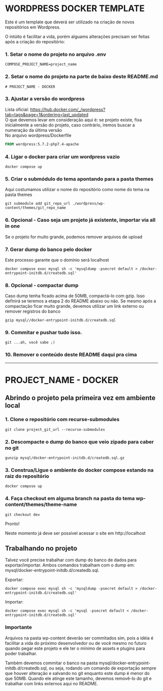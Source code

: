# WORDPRESS DOCKER TEMPLATE
Este é um template que deverá ser utilizado na criação de novos repositórios 
em Wordpress.

O intúito é facilitar a vida, porém alguams alterações precisam ser feitas após
a criação do repositório:

### 1. Setar o nome do projeto no arquivo .env
```dotenv
COMPOSE_PROJECT_NAME=project_name
```

### 2. Setar o nome do projeto na parte de baixo deste README.md
```dotenv
# PROJECT_NAME - DOCKER
```

### 3. Ajustar a versão do wordpress
Lista oficial: https://hub.docker.com/_/wordpress?tab=tags&page=1&ordering=last_updated \
O que devemos levar em consideração aqui é: se projeto existe, fixa inicialmente
a versão do projeto, caso contrário, iremos buscar a numeração da última versão \
No arquivo wordpress/Dockerfile
```dockerfile
FROM wordpress:5.7.2-php7.4-apache
```

### 4. Ligar o docker para criar um wordpress vazio
```shell
docker compose up
```

### 5. Criar o submódulo do tema apontando para a pasta themes
Aqui costumamos utilizar o nome do repositório como nome do tema na pasta
   themes
```shell
git submodule add git_repo_url ./wordpress/wp-content/themes/git_repo_name
```

### 6. Opcional - Caso seja um projeto já existente, importar via all in one
Se o projeto for muito grande, podemos remover arquivos de upload

### 7. Gerar dump do banco pelo docker

Este processo garante que o domínio será localhost
```shell
docker compose exec mysql sh -c 'mysqldump -psecret default > /docker-entrypoint-initdb.d/createdb.sql'
```

### 8. Opcional - compactar dump
Caso dump tenha ficado acima de 50MB, compactá-lo com gzip.
Isso definirá se teremos a etapa 2 do README abaixo ou não.
Se mesmo após a compactação ficar muito grande, devemos utilizar um link externo
ou remover registros do banco
```shell
gzip mysql//docker-entrypoint-initdb.d/createdb.sql
```

### 9. Commitar e pushar tudo isso.
```shell
git ...ah, você sabe ;)
```

### 10. Remover o conteúdo deste README daqui pra cima

---
# PROJECT_NAME - DOCKER

## Abrindo o projeto pela primeira vez em ambiente local

### 1. Clone o repositório com recurse-submodules
```shell
git clone project_git_url --recurse-submodules
```

### 2. Descompacte o dump do banco que veio zipado para caber no git
```shell
gunzip mysql/docker-entrypoint-initdb.d/createdb.sql.gz
```

### 3. Construa/Ligue o ambiente do docker compose estando na raiz do repositório
```shell
docker compose up
```

### 4. Faça checkout em alguma branch na pasta do tema wp-content/themes/theme-name
```shell
git checkout dev
```

Pronto!

Neste momento já deve ser possível acessar o site em http://localhost

## Trabalhando no projeto

Talvez você precise trabalhar com dump do banco de dados para exportar/importar.
Ambos comandos trabalham com o dump em: mysql/docker-entrypoint-initdb.d/createdb.sql.

Exportar:
```shell
docker compose exec mysql sh -c 'mysqldump -psecret default > /docker-entrypoint-initdb.d/createdb.sql'
```

Importar:
```shell
docker compose exec mysql sh -c 'mysql -psecret default < /docker-entrypoint-initdb.d/createdb.sql'
```

### Importante

Arquivos na pasta wp-content deverão ser commitados sim, pois a idéia é facilitar a vida do próximo desenvolvedor ou de
você mesmo no futuro quando pegar este projeto e ele ter o mínimo de assets e plugins para poder trabalhar.

Também devemos commitar o banco na pasta mysql/docker-entrypoint-initdb.d/createdb.sql, ou seja, rodando um comando de
exportação sempre que houver alteração e salvando no git enquanto este dump é menor do que 50MB.
Quando ele atinge este tamanho, devemos removê-lo do git e trabalhar com links externos aqui no README.